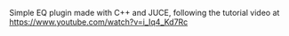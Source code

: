 Simple EQ plugin made with C++ and JUCE, following the tutorial video at https://www.youtube.com/watch?v=i_Iq4_Kd7Rc

